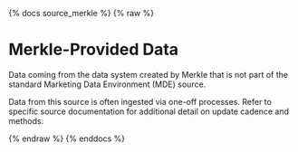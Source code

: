 
{% docs source_merkle %}
{% raw %}

# Merkle-Provided Data 
Data coming from the data system created by Merkle that is not part of the standard 
Marketing Data Environment (MDE) source.

Data from this source is often ingested via one-off processes.  Refer to specific 
source documentation for additional detail on update cadence and methods.

{% endraw %}
{% enddocs %}
